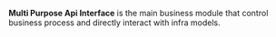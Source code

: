 **Multi Purpose Api Interface** is the main business module that control business process and directly interact with infra models.